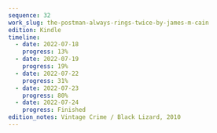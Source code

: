 ```yaml
---
sequence: 32
work_slug: the-postman-always-rings-twice-by-james-m-cain
edition: Kindle
timeline:
  - date: 2022-07-18
    progress: 13%
  - date: 2022-07-19
    progress: 19%
  - date: 2022-07-22
    progress: 31%
  - date: 2022-07-23
    progress: 80%
  - date: 2022-07-24
    progress: Finished
edition_notes: Vintage Crime / Black Lizard, 2010
---
```

